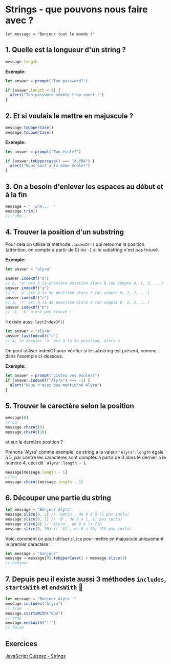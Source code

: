# Strings - que pouvons nous faire avec ?

```javasscript
let message = "Bonjour tout le monde !"
```

## 1. Quelle est la longueur d'un string ?

```javascript
message.length
```

**Exemple:**

```javascript
let answer = prompt("Ton password?")

if (answer.length < 8) {
  alert("Ton password semble trop court !")
}
```

## 2. Et si voulais le mettre en majuscule ?

```javascript
message.toUpperCase()
message.toLowerCase()
```

**Exemple:**

```javascript
let answer = prompt("Ton école?")

if (answer.toUppercase() === "ALYRA") {
  alert("Nous sont à la même école!")
}
```

## 3. On a besoin d'enlever les espaces au début et à la fin

```javascript
message = "  uhm...  "
message.trim()
// "uhm..."
```

## 4. Trouver la position d'un substring

Pour cela on utilise la méthode `.indexOf()` qui retourne la position (attention, on compte à partir de 0) ou `-1` si le substring n'est pas trouvé.

**Exemple:**

```javascript
let answer = "alyra"

answer.indexOf("a")
// 0, 'a' est à la première position alors 0 (on compte 0, 1, 2, ...)
answer.indexOf("y")
// 2, 'y' est à la 3e position alors 2 (on compte 0, 1, 2, ...)
answer.indexOf("r")
// 3, 'r' est à la 4e position alors 3 (on compte 0, 1, 2, ...)
answer.indexOf("b")
// -1, 'b' n'est pas trouvé !
```

Il existe aussi `lastIndexOf()`

```javascript
let answer = "alyra"
answer.lastIndexOf("a")
// 4, le dernier 'a' est à la 5e position, alors 4
```

<div class="post-note">
On peut utiliser indexOf pour vérifier si le substring est présent, comme dans l'exemple ci-dessous.
</div>

**Exemple:**

```javascript
let answer = prompt("Listez vos écoles?")
if (answer.indexOf("Alyra") === -1) {
  alert("Vous n'avez pas mentionné Alyra")
}
```

## 5. Trouver le carectère selon la position

```javascript
message[0]
// ou
message.charAt(0)
message.charAt(10)
```

et sur la dernière position ?

Prenons 'Alyra' comme exemple, ce string a la valeur `'Alyra'.length` égale à 5, par contre les caractères sont comptés à partir de 0 alors le dernier a le numéro 4, ceci dit `'Alyra'.length - 1`

```javascript
message[message.length - 1]
// ou
message.charAt(message.length - 1)
```

## 6. Découper une partie du string

```javascript
let message = "Bonjour Alyra"
message.slice(0, 5) // 'Bonjo', de 0 à 5 (5 pas inclu)
message.slice(0, 1) // 'B', de 0 à 1, (1 pas inclu)
message.slice(8) // 'Alyra', de 8 à la fin
message.slice(8, 10) // 'Al', de 8 à 10, (10 pas inclu)
```

Voici comment on peut utiliser `slice` pour mettre en majuscule uniquement le premier caractère :

```javascript
let message = "bonjour"
message = message[0].toUpperCase() + message.slice(1)
// Bonjour
```

## 7. Depuis peu il existe aussi 3 méthodes `includes`, `startsWith` et `endsWith` 🤩

```javascript
let message = "Bonjour Alyra !"
message.includes("Alyra")
// true
message.startsWith("Bon")
// true
message.endsWith("!!")
// false
```

## Exercices

[JavaScript Quizzez - Strings](https://javascript-quizzes.vercel.app/strings)
